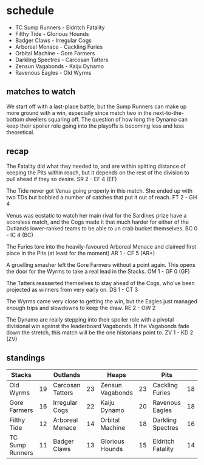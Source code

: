 # schedule

* TC Sump Runners - Eldritch Fatality
* Filthy Tide - Glorious Hounds
* Badger Claws - Irregular Cogs
* Arboreal Menace - Cackling Furies
* Orbital Machine - Gore Farmers
* Darkling Spectres - Carcosan Tatters
* Zensun Vagabonds - Kaiju Dynamo
* Ravenous Eagles - Old Wyrms 


## matches to watch

We start off with a last-place battle, but the Sump Runners can make up more ground with a win, especially since match two in the next-to-the-bottom dwellers squaring off. The question of how long the Dynamo can keep their spoiler role going into the playoffs is becoming less and less theoretical.

## recap

The Fatality did what they needed to, and are within spitting distance of keeping the Pits within reach, but it depends on the rest of the division to pull ahead if they so desire.
 SR 2 - EF 4 (EF) 

The Tide never got Venus going properly in this match. She ended up with two TDs but bobbled a number of catches that put it out of reach. FT 2 - GH 4

Venus was ecstatic to watch her main rival for the Sardines prize have a scoreless match, and the Cogs made it that much harder for either of the Outlands lower-ranked teams to be able to un crab bucket themselves. BC 0 - IC 4 (BC)

The Furies tore into the heavily-favoured Arboreal Menace and claimed first place in the Pits (at least for the moment) AR 1 - CF 5 (AR+)

A gruelling smasher left the Gore Farmers without a point again. This opens the door for the Wyrms to take a real lead in the Stacks. OM 1 - GF 0 (GF)

The Tatters reasserted themselves to stay ahead of the Cogs, who've been projected as winners from very early on. DS 1 - CT 3

The Wyrms came very close to getting the win, but the Eagles just managed enough trips and slowdowns to keep the draw. RE 2 - OW 2

The Dynamo are really stepping into their spoiler role with a pivotal divisional win against the leaderboard Vagabonds. If the Vagabonds fade down the stretch, this match will be the one historians point to. ZV 1 - KD 2 (ZV)

## standings

| Stacks |  | Outlands |  | Heaps |  | Pits |  |
|-------|-----|--|--|------|------|--|--|
| Old Wyrms | 19 | Carcosan Tatters | 23 | Zensun Vagabonds | 23 | Cackling Furies | 18 |
| Gore Farmers | 16 | Irregular Cogs | 22 | Kaiju Dynamo | 20 | Ravenous Eagles | 18 |
| Filthy Tide | 12 | Arboreal Menace | 14 | Orbital Machine | 18 | Darkling Spectres | 16 |
| TC Sump Runners | 11 | Badger Claws | 13 |  Glorious Hounds | 15 | Eldritch Fatality | 14 |


